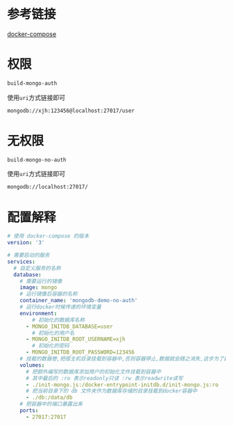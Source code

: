 # 参考链接
[docker-compose](https://medium.com/faun/managing-mongodb-on-docker-with-docker-compose-26bf8a0bbae3)

# 权限
```sh
build-mongo-auth
```
使用` uri `方式链接即可
```sh
mongodb://xjh:123456@localhost:27017/user
```

# 无权限
```sh
build-mongo-no-auth
```
使用` uri `方式链接即可
```sh
mongodb://localhost:27017/
```


# 配置解释
```yaml
# 使用 docker-compose 的版本
version: '3'

# 需要启动的服务
services:
  # 自定义服务的名称
  database:
    # 需要运行的镜像
    image: mongo
    # 运行镜像后容器的名称
    container_name: 'mongodb-demo-no-auth'
    # 运行docker时候传递的环境变量
    environment:
        # 初始化的数据库名称
      - MONGO_INITDB_DATABASE=user
        # 初始化的用户名
      - MONGO_INITDB_ROOT_USERNAME=xjh
        # 初始化的密码
      - MONGO_INITDB_ROOT_PASSWORD=123456
    # 挂载的数据卷,把宿主机目录挂载到容器中,否则容器停止,数据就会随之消失,这步为了数据的持久化
    volumes:
      # 把额外编写的数据库添加用户的初始化文件挂载到容器中
      # 其中最后的 :ro 表示readonly只读 :rw 表示readwrite读写
      - ./init-mongo.js:/docker-entrypoint-initdb.d/init-mongo.js:ro
      # 把当前目录下的 db 文件夹作为数据库存储的目录挂载到docker容器中
      - ./db:/data/db
    # 把容器中的端口暴露出来
    ports:
      - 27017:27017

```
